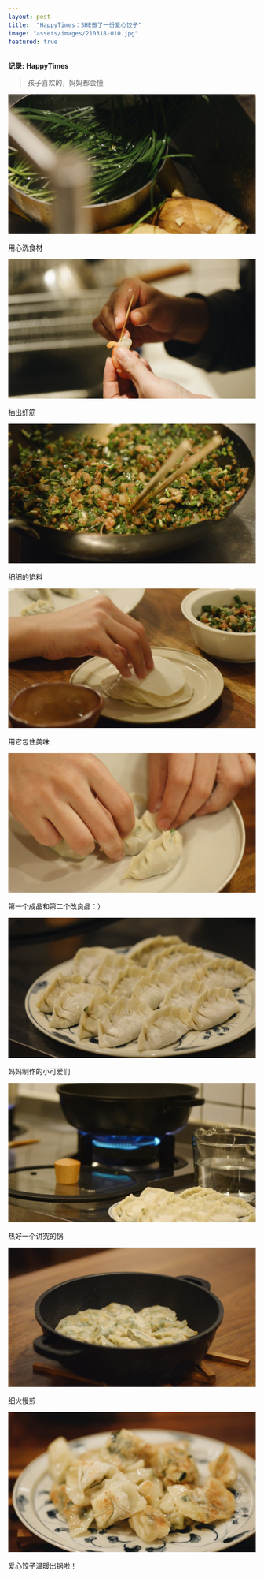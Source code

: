 ```yaml
---
layout: post
title:  "HappyTimes：SHE做了一份爱心饺子"
image: "assets/images/210318-010.jpg"
featured: true
---
```


**记录:** **HappyTimes**  

> 孩子喜欢的，妈妈都会懂

![001](../assets/images/210318-001.jpg)  

用心洗食材  

![002](../assets/images/210318-002.jpg)  

抽出虾筋  

![003](../assets/images/210318-003.jpg)  

细细的馅料

![004](../assets/images/210318-004.jpg)  

用它包住美味  

![005](../assets/images/210318-005.jpg)  

第一个成品和第二个改良品：）

![007](../assets/images/210318-007.jpg)  

妈妈制作的小可爱们

![008](../assets/images/210318-008.jpg)  

热好一个讲究的锅

![009](../assets/images/210318-009.jpg)  

细火慢煎

![010](../assets/images/210318-010.jpg)  

爱心饺子温暖出锅啦！  
